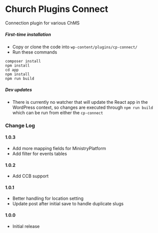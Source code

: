 # Church Plugins Connect
Connection plugin for various ChMS

##### First-time installation  #####

- Copy or clone the code into `wp-content/plugins/cp-connect/`
- Run these commands
```
composer install
npm install
cd app
npm install
npm run build
```

##### Dev updates  #####

- There is currently no watcher that will update the React app in the WordPress context, so changes are executed through `npm run build` which can be run from either the `cp-connect`

### Change Log

#### 1.0.3
* Add more mapping fields for MinistryPlatform
* Add filter for events tables

#### 1.0.2
* Add CCB support

#### 1.0.1
* Better handling for location setting
* Update post after initial save to handle duplicate slugs

#### 1.0.0
* Initial release

